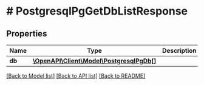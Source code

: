 # # PostgresqlPgGetDbListResponse

## Properties

Name | Type | Description | Notes
------------ | ------------- | ------------- | -------------
**db** | [**\OpenAPI\Client\Model\PostgresqlPgDb[]**](PostgresqlPgDb.md) |  | [optional]

[[Back to Model list]](../../README.md#models) [[Back to API list]](../../README.md#endpoints) [[Back to README]](../../README.md)

